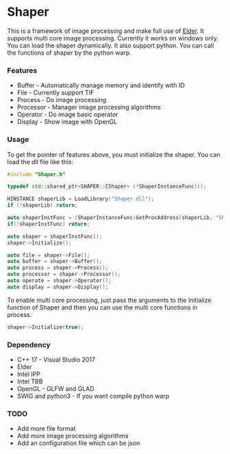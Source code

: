 # Shaper
This is a framework of image processing and make full use of [Elder](https://github.com/effective-qdd/Elder). It supports multi core image processing. 
Currently it works on windows only. You can load the shaper dynamically.
It also support python. You can call the functions of shaper by the python warp.

### Features
* Buffer - Automatically manage memory and identify with ID
* File - Currently support TIF
* Process - Do image processing
* Processor - Manager image processing algorithms
* Operator - Do image basic operator
* Display - Show image with OpenGL
### Usage
To get the pointer of features above, you must initialize the shaper. You can load the dll file like this:
```c++
#include "Shaper.h"

typedef std::shared_ptr<SHAPER::CShaper> (*ShaperInstanceFunc)();

HINSTANCE shaperLib = LoadLibrary("Shaper.dll");
if (!shaperLib) return;

auto shaperInstFunc = (ShaperInstanceFunc)GetProcAddress(shaperLib, "ShaperInstance");
if(!shaperInstFunc) return;

auto shaper = shaperInstFunc();
shaper->Initialize();

auto file = shaper->File();
auto buffer = shaper->Buffer();
auto process = shaper->Process();
auto processor = shaper->Processor();
auto operate = shaper->Operator();
auto display = shaper->Display();
```
To enable multi core processing, just pass the arguments to the Initialize function of Shaper and then you can use the multi core functions in process.
```C++
shaper->Initialize(true);
```
### Dependency
* C++ 17 - Visual Studio 2017
* Elder
* Intel IPP
* Intel TBB
* OpenGL - GLFW and GLAD
* SWIG and python3 - If you want compile python warp
### TODO
* Add more file format
* Add more image processing algorithms
* Add an configuration file which can be json 
